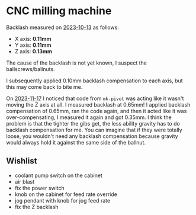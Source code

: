 # CNC milling machine

Backlash measured on [2023-10-13](20231013.md) as follows:

* X axis: **0.11mm**
* Y axis: **0.11mm**
* Z axis: **0.13mm**

The cause of the backlash is not yet known, I suspect the ballscrews/ballnuts.

I subsequently applied 0.10mm backlash compensation to each axis, but this may come back to bite me.

On [2023-11-17](20231117.md) I noticed that code from `mk-pivot` was acting like it
wasn't moving the Z axis at all. I measured backlash at 0.65mm! I applied backlash compensation
of 0.65mm, ran the code again, and then it acted like it was over-compensating, I measured it
again and got 0.35mm. I think the problem is that the tighter the gibs get, the less ability
gravity has to do backlash compensation for me. You can imagine that if they were totally loose,
you wouldn't need any backlash compensation because gravity would always hold it against the same side
of the ballnut.

## Wishlist

 * coolant pump switch on the cabinet
 * air blast
 * fix the power switch
 * knob on the cabinet for feed rate override
 * jog pendant with knob for jog feed rate
 * fix the Z backlash
